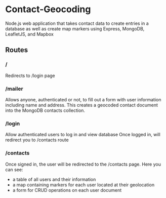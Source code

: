 # Contact-Geocoding
Node.js web application that takes contact data to create entries in a database as well as create map markers using Express, MongoDB, LeafletJS, and Mapbox

## Routes
### /
Redirects to /login page

### /mailer
Allows anyone, authenticated or not, to fill out a form with user information including name and address.
This creates a geocoded contact document into the MongoDB contacts collection. 

### /login
Allow authenticated users to log in and view database
Once logged in, will redirect you to /contacts route

### /contacts
Once signed in, the user will be redirected to the /contacts page.
Here you can see:
- a table of all users and their information
- a map containing markers for each user located at their geolocation
- a form for CRUD operations on each user document
